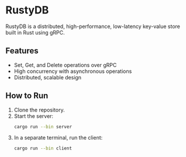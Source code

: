 # RustyDB

RustyDB is a distributed, high-performance, low-latency key-value store built in Rust using gRPC. 

## Features
- Set, Get, and Delete operations over gRPC
- High concurrency with asynchronous operations
- Distributed, scalable design

## How to Run

1. Clone the repository.
2. Start the server:
    ```bash
    cargo run --bin server
    ```
3. In a separate terminal, run the client:
    ```bash
    cargo run --bin client
    ```
